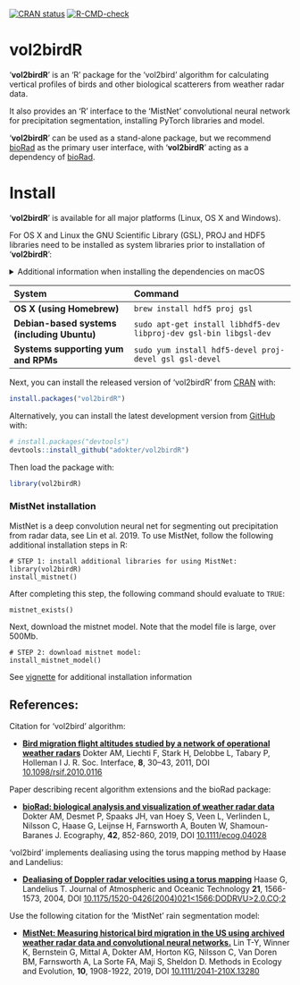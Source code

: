 
<!-- README.md is generated from README.Rmd. Please edit that file -->
<!-- badges: start -->

[![CRAN
status](https://www.r-pkg.org/badges/version/vol2birdR)](https://cran.r-project.org/package=vol2birdR)
[![R-CMD-check](https://github.com/adokter/vol2birdR/workflows/R-CMD-check/badge.svg)](https://github.com/adokter/vol2birdR/actions)

<!-- badges: end -->

# vol2birdR

‘**vol2birdR**’ is an ‘R’ package for the ‘vol2bird’ algorithm for
calculating vertical profiles of birds and other biological scatterers
from weather radar data.

It also provides an ‘R’ interface to the ‘MistNet’ convolutional neural
network for precipitation segmentation, installing PyTorch libraries and
model.

‘**vol2birdR**’ can be used as a stand-alone package, but we recommend
[bioRad](https://adriaandokter.com/bioRad/) as the primary user
interface, with ‘**vol2birdR**’ acting as a dependency of
[bioRad](https://adriaandokter.com/bioRad/).

# Install

‘**vol2birdR**’ is available for all major platforms (Linux, OS X and
Windows).

For OS X and Linux the GNU Scientific Library (GSL), PROJ and HDF5
libraries need to be installed as system libraries prior to installation
of ‘**vol2birdR**’:

<details>
<summary>
Additional information when installing the dependencies on macOS
</summary>

Since the installation process requires the [Homebrew](https://brew.sh/)
package manager you will have to install it. Open a terminal and issue
the following command:

      /bin/bash -c "$(curl -fsSL https://raw.githubusercontent.com/Homebrew/install/HEAD/install.sh)"

When the installation has completed it will print out some additional
information that is essential to follow.

    ==> Next steps:
    - Run these two commands in your terminal to add Homebrew to your PATH:
        echo 'eval "$(/opt/homebrew/bin/brew shellenv)"' >> /Users/anders/.zprofile
        eval "$(/opt/homebrew/bin/brew shellenv)"
    - Run brew help to get started
    - Further documentation:
        https://docs.brew.sh

You need to ensure that you follow the above two commands. The first one
will add the necessary environment variables to your user

        echo 'eval "$(/opt/homebrew/bin/brew shellenv)"' >> /Users/anders/.zprofile

The second command will ensure that you get the necessary environment
variables into the terminal where you ran the installation process of
Homebrew.

        eval "$(/opt/homebrew/bin/brew shellenv)"

</details>

| System                                      | Command                                                           |
|:--------------------------------------------|:------------------------------------------------------------------|
| **OS X (using Homebrew)**                   | `brew install hdf5 proj gsl`                                      |
| **Debian-based systems (including Ubuntu)** | `sudo apt-get install libhdf5-dev libproj-dev gsl-bin libgsl-dev` |
| **Systems supporting yum and RPMs**         | `sudo yum install hdf5-devel proj-devel gsl gsl-devel`            |

Next, you can install the released version of ‘vol2birdR’ from
[CRAN](https://CRAN.R-project.org) with:

``` r
install.packages("vol2birdR")
```

Alternatively, you can install the latest development version from
[GitHub](https://github.com/adokter/bioRad) with:

``` r
# install.packages("devtools")
devtools::install_github("adokter/vol2birdR")
```

Then load the package with:

``` r
library(vol2birdR)
```

### MistNet installation

MistNet is a deep convolution neural net for segmenting out
precipitation from radar data, see Lin et al. 2019. To use MistNet,
follow the following additional installation steps in R:

    # STEP 1: install additional libraries for using MistNet:
    library(vol2birdR)
    install_mistnet()

After completing this step, the following command should evaluate to
`TRUE`:

    mistnet_exists()

Next, download the mistnet model. Note that the model file is large,
over 500Mb.

    # STEP 2: download mistnet model:
    install_mistnet_model()

See
[vignette](https://adriaandokter.com/vol2birdR/articles/vol2birdR.html)
for additional installation information

## References:

Citation for ‘vol2bird’ algorithm:

-   [**Bird migration flight altitudes studied by a network of
    operational weather
    radars**](https://doi.org/10.1098/rsif.2010.0116) Dokter AM, Liechti
    F, Stark H, Delobbe L, Tabary P, Holleman I J. R. Soc. Interface,
    **8**, 30–43, 2011, DOI
    [10.1098/rsif.2010.0116](https://doi.org/10.1098/rsif.2010.0116)

Paper describing recent algorithm extensions and the bioRad package:

-   [**bioRad: biological analysis and visualization of weather radar
    data**](https://doi.org/10.1111/ecog.04028) Dokter AM, Desmet P,
    Spaaks JH, van Hoey S, Veen L, Verlinden L, Nilsson C, Haase G,
    Leijnse H, Farnsworth A, Bouten W, Shamoun-Baranes J. Ecography,
    **42**, 852-860, 2019, DOI
    [10.1111/ecog.04028](https://doi.org/10.1111/ecog.04028)

‘vol2bird’ implements dealiasing using the torus mapping method by Haase
and Landelius:

-   [**Dealiasing of Doppler radar velocities using a torus
    mapping**](https://doi.org/10.1175/1520-0426(2004)021%3C1566:DODRVU%3E2.0.CO;2)
    Haase G, Landelius T. Journal of Atmospheric and Oceanic Technology
    **21**, 1566-1573, 2004, DOI
    [10.1175/1520-0426(2004)021\<1566:DODRVU\>2.0.CO;2](https://doi.org/10.1175/1520-0426(2004)021%3C1566:DODRVU%3E2.0.CO;2)

Use the following citation for the ‘MistNet’ rain segmentation model:

-   [**MistNet: Measuring historical bird migration in the US using
    archived weather radar data and convolutional neural
    networks.**](https://doi.org/10.1111/2041-210X.13280) Lin T-Y,
    Winner K, Bernstein G, Mittal A, Dokter AM, Horton KG, Nilsson C,
    Van Doren BM, Farnsworth A, La Sorte FA, Maji S, Sheldon D. Methods
    in Ecology and Evolution, **10**, 1908-1922, 2019, DOI
    [10.1111/2041-210X.13280](https://doi.org/10.1111/2041-210X.13280)
